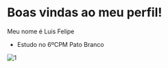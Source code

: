 # **Boas vindas ao meu perfil!**

Meu nome é Luis Felipe 
- Estudo no 6ºCPM Pato Branco
 
![1](https://media1.tenor.com/m/ai5gHfHIFHQAAAAC/jeremy-clarkson-rubbish.gif)
